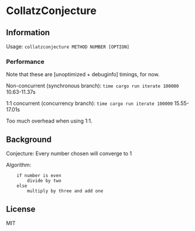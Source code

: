 # CollatzConjecture

## Information

Usage: `collatzconjecture METHOD NUMBER [OPTION]`

### Performance

Note that these are [unoptimized + debuginfo] timings, for now.

Non-concurrent (synchronous branch):
`time cargo run iterate 100000` 10.63-11.37s

1:1 concurrent (concurrency branch):
`time cargo run iterate 100000` 15.55-17.01s

Too much overhead when using 1:1.

## Background

Conjecture: Every number chosen will converge to 1

Algorithm:

        if number is even
            divide by two
        else
            multiply by three and add one

## License
MIT